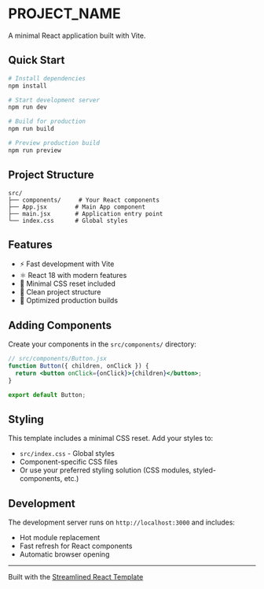 # PROJECT_NAME

A minimal React application built with Vite.

## Quick Start

```bash
# Install dependencies
npm install

# Start development server
npm run dev

# Build for production
npm run build

# Preview production build
npm run preview
```

## Project Structure

```
src/
├── components/     # Your React components
├── App.jsx        # Main App component
├── main.jsx       # Application entry point
└── index.css      # Global styles
```

## Features

- ⚡️ Fast development with Vite
- ⚛️ React 18 with modern features
- 🎨 Minimal CSS reset included
- 📁 Clean project structure
- 🚀 Optimized production builds

## Adding Components

Create your components in the `src/components/` directory:

```jsx
// src/components/Button.jsx
function Button({ children, onClick }) {
  return <button onClick={onClick}>{children}</button>;
}

export default Button;
```

## Styling

This template includes a minimal CSS reset. Add your styles to:

- `src/index.css` - Global styles
- Component-specific CSS files
- Or use your preferred styling solution (CSS modules, styled-components, etc.)

## Development

The development server runs on `http://localhost:3000` and includes:

- Hot module replacement
- Fast refresh for React components
- Automatic browser opening

---

Built with the [Streamlined React Template](https://github.com/your-username/streamlined-react-template)
